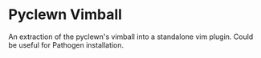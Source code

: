 # Pyclewn Vimball

An extraction of the pyclewn's vimball into a standalone vim plugin. Could be useful for Pathogen installation.
